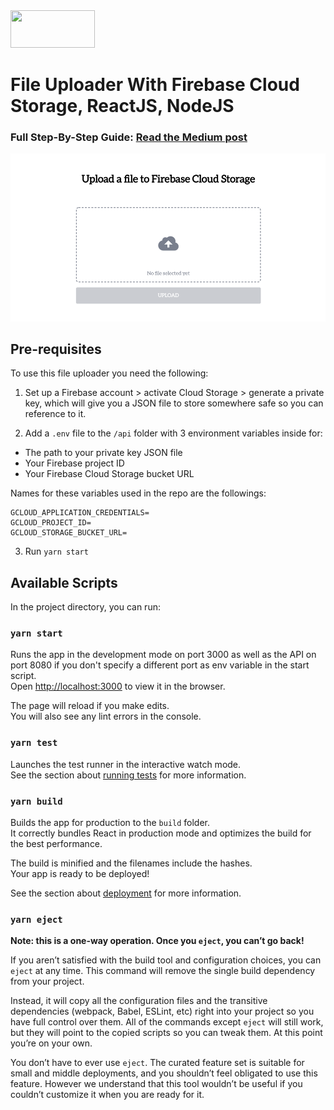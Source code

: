 <a href="https://firebase.google.com/">
  <img src="https://firebase.google.com/downloads/brand-guidelines/SVG/logo-built_black.svg" width="135" height="60" />
</a>

# File Uploader With Firebase Cloud Storage, ReactJS, NodeJS

### Full Step-By-Step Guide: [Read the Medium post](https://medium.com/post-url)

![File Uploader ReactJS + NodeJS + Firebase](/public/file-uploader-react-node-firebase-screenshot.png)

## Pre-requisites

To use this file uploader you need the following:

1. Set up a Firebase account > activate Cloud Storage > generate a private key, which will give you a JSON file to store somewhere safe so you can reference to it.

2. Add a `.env` file to the `/api` folder with 3 environment variables inside for:

- The path to your private key JSON file
- Your Firebase project ID
- Your Firebase Cloud Storage bucket URL

Names for these variables used in the repo are the followings:

```
GCLOUD_APPLICATION_CREDENTIALS=
GCLOUD_PROJECT_ID=
GCLOUD_STORAGE_BUCKET_URL=
```

3. Run `yarn start`

## Available Scripts

In the project directory, you can run:

### `yarn start`

Runs the app in the development mode on port 3000 as well as the API on port 8080 if you don't specify a different port as env variable in the start script.<br />
Open [http://localhost:3000](http://localhost:3000) to view it in the browser.

The page will reload if you make edits.<br />
You will also see any lint errors in the console.

### `yarn test`

Launches the test runner in the interactive watch mode.<br />
See the section about [running tests](https://facebook.github.io/create-react-app/docs/running-tests) for more information.

### `yarn build`

Builds the app for production to the `build` folder.<br />
It correctly bundles React in production mode and optimizes the build for the best performance.

The build is minified and the filenames include the hashes.<br />
Your app is ready to be deployed!

See the section about [deployment](https://facebook.github.io/create-react-app/docs/deployment) for more information.

### `yarn eject`

**Note: this is a one-way operation. Once you `eject`, you can’t go back!**

If you aren’t satisfied with the build tool and configuration choices, you can `eject` at any time. This command will remove the single build dependency from your project.

Instead, it will copy all the configuration files and the transitive dependencies (webpack, Babel, ESLint, etc) right into your project so you have full control over them. All of the commands except `eject` will still work, but they will point to the copied scripts so you can tweak them. At this point you’re on your own.

You don’t have to ever use `eject`. The curated feature set is suitable for small and middle deployments, and you shouldn’t feel obligated to use this feature. However we understand that this tool wouldn’t be useful if you couldn’t customize it when you are ready for it.
